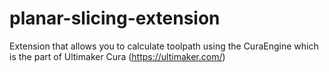 # planar-slicing-extension
Extension that allows you to calculate toolpath using the CuraEngine which is the part of Ultimaker Cura (https://ultimaker.com/)
